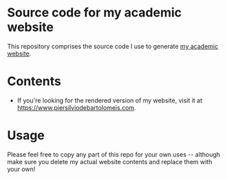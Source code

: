 # Source code for my academic website
This repository comprises the source code I use to generate [my academic website](https://www.piersilviodebartolomeis.com).  
# Contents
* If you're looking for the rendered version of my website, visit it at https://www.piersilviodebartolomeis.com.

# Usage
Please feel free to copy any part of this repo for your own uses -- although make sure you delete my actual website contents and replace them with your own! 
